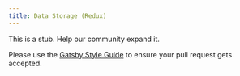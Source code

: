 ```yaml
---
title: Data Storage (Redux)
---
```


This is a stub. Help our community expand it.

Please use the [Gatsby Style Guide](/docs/gatsby-style-guide/) to ensure your
pull request gets accepted.
